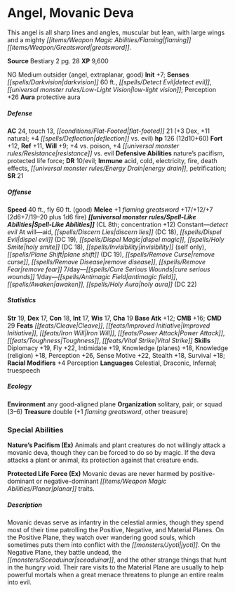 ﻿---
cssclass: [monsters]
title1: Angel, Movanic Deva
desc_short: 'This angel is all sharp lines and angles, muscular but lean, with large
  wings and a mighty flaming greatsword. '
title2: Movanic Deva
CR: 10
sources:
- name: Bestiary 2
  page: 28
  link: http://paizo.com/pathfinderRPG/v5748btpy8hif
XP: 9600
alignment: NG
size: Medium
type: outsider
subtypes:
- angel
- extraplanar
- good
initiative:
  bonus: 7
senses:
  darkvision: 60
  detect evil: true
  low-light vision: true
auras:
- name: protective aura
AC:
  AC: 24
  touch: 13
  flat_footed: 21
  components:
    dex: 3
    natural: 11
    deflection vs. evil: 4
HP:
  HP: 126
  long: 12d10+60
saves:
  fort: 12
  ref: 11
  will: 9
  other: +4 vs. poison, +4 resistance vs. evil
defensive_abilities:
- nature's pacifism
- protected life force
DR:
- amount: 10
  weakness: evil
immunities:
- acid
- cold
- electricity
- fire
- death effects
- energy drain
- petrification
SR: 21
speeds:
  base: 40
  fly: 60
  fly_maneuverability: good
attacks:
  melee:
  - - text: +1 flaming greatsword +17/+12/+7 (2d6+7/19-20 plus 1d6 fire)
      entries:
      - - damage: 2d6+7
          crit_range: 19-20
        - damage: 1d6
          type: fire
      attack: +1 flaming greatsword
      bonus:
      - 17
      - 12
      - 7
spell_like_abilities:
  entries:
  - name: detect evil
    source: default
    freq: Constant
  - name: aid
    source: default
    freq: At will
  - name: discern lies
    source: default
    freq: At will
    DC: 18
  - name: dispel evil
    source: default
    freq: At will
    DC: 19
  - name: dispel magic
    source: default
    freq: At will
  - name: holy smite
    source: default
    freq: At will
    DC: 18
  - name: invisibility
    source: default
    freq: At will
    other: self only
  - name: plane shift
    source: default
    freq: At will
    DC: 19
  - name: remove curse
    source: default
    freq: At will
  - name: remove disease
    source: default
    freq: At will
  - name: remove fear
    source: default
    freq: At will
  - name: cure serious wounds
    source: default
    freq: 7/day
  - name: antimagic field
    source: default
    freq: 1/day
  - name: awaken
    source: default
    freq: 1/day
  - name: holy aura
    source: default
    freq: 1/day
    DC: 22
  sources:
  - name: default
    CL: 8
    concentration: 12
ability_scores:
  STR: 19
  DEX: 17
  CON: 18
  INT: 17
  WIS: 17
  CHA: 19
BAB: 12
CMB: 16
CMD: 29
feats:
- name: Cleave
- name: Improved Initiative
- name: Iron Will
- name: Power Attack
- name: Toughness
- name: Vital Strike
skills:
  Diplomacy: 19
  Fly: 22
  Intimidate: 19
  Knowledge (planes): 18
  Knowledge (religion): 18
  Perception: 26
  Sense Motive: 22
  Stealth: 18
  Survival: 18
  _racial_mods:
    Perception:
      _: 4
languages:
- Celestial
- Draconic
- Infernal
- truespeech
ecology:
  environment: any good-aligned plane
  organization: solitary, pair, or squad (3-6)
  treasure_type: double
  treasure:
  - +1 flaming greatsword
  - other treasure
special_abilities:
  Nature's Pacifism (Ex): Animals and plant creatures do not willingly attack a movanic
    deva, though they can be forced to do so by magic. If the deva attacks a plant
    or animal, its protection against that creature ends.
  Protected Life Force (Ex): Movanic devas are never harmed by positive-dominant or
    negative-dominant planar traits.
desc_long: Movanic devas serve as infantry in the celestial armies, though they spend
  most of their time patrolling the Positive, Negative, and Material Planes. On the
  Positive Plane, they watch over wandering good souls, which sometimes puts them
  into conflict with the jyoti. On the Negative Plane, they battle undead, the sceaduinar,
  and the other strange things that hunt in the hungry void. Their rare visits to
  the Material Plane are usually to help powerful mortals when a great menace threatens
  to plunge an entire realm into evil.

---

# Angel, Movanic Deva
This angel is all sharp lines and angles, muscular but lean, with large wings and a mighty _[[items/Weapon Magic Abilities/Flaming|flaming]]_ _[[items/Weapon/Greatsword|greatsword]]_.

**Source** Bestiary 2 pg. 28
**XP** 9,600

NG Medium outsider (angel, extraplanar, good)
**Init** +7; **Senses** _[[spells/Darkvision|darkvision]]_ 60 ft., _[[spells/Detect Evil|detect evil]]_, _[[universal monster rules/Low-Light Vision|low-light vision]]_; Perception +26
**Aura** protective aura

##### Defense

**AC** 24, touch 13, _[[conditions/Flat-Footed|flat-footed]]_ 21 (+3 Dex, +11 natural; +4 _[[spells/Deflection|deflection]]_ vs. evil)
**hp** 126 (12d10+60)
**Fort** +12, **Ref** +11, **Will** +9; +4 vs. poison, +4 _[[universal monster rules/Resistance|resistance]]_ vs. evil
**Defensive Abilities** nature’s pacifism, protected life force; **DR** 10/evil; **Immune** acid, cold, electricity, fire, death effects, _[[universal monster rules/Energy Drain|energy drain]]_, petrification; **SR** 21

##### Offense
**Speed** 40 ft., fly 60 ft. (good)
**Melee** +1 _flaming_ _greatsword_ +17/+12/+7 (2d6+7/19–20 plus 1d6 fire)
**_[[universal monster rules/Spell-Like Abilities|Spell-Like Abilities]]_** (CL 8th; concentration +12)
Constant—_detect evil_
At will—aid, _[[spells/Discern Lies|discern lies]]_ (DC 18), _[[spells/Dispel Evil|dispel evil]]_ (DC 19), _[[spells/Dispel Magic|dispel magic]]_, _[[spells/Holy Smite|holy smite]]_ (DC 18), _[[spells/Invisibility|invisibility]]_ (self only), _[[spells/Plane Shift|plane shift]]_ (DC 19), _[[spells/Remove Curse|remove curse]]_, _[[spells/Remove Disease|remove disease]]_, _[[spells/Remove Fear|remove fear]]_
7/day—_[[spells/Cure Serious Wounds|cure serious wounds]]_
1/day—_[[spells/Antimagic Field|antimagic field]]_, _[[spells/Awaken|awaken]]_, _[[spells/Holy Aura|holy aura]]_ (DC 22)

##### Statistics
**Str** 19, **Dex** 17, **Con** 18, **Int** 17, **Wis** 17, **Cha** 19
**Base Atk** +12; **CMB** +16; **CMD** 29
**Feats** _[[feats/Cleave|Cleave]]_, _[[feats/Improved Initiative|Improved Initiative]]_, _[[feats/Iron Will|Iron Will]]_, _[[feats/Power Attack|Power Attack]]_, _[[feats/Toughness|Toughness]]_, _[[feats/Vital Strike|Vital Strike]]_
**Skills** Diplomacy +19, Fly +22, Intimidate +19, Knowledge (planes) +18, Knowledge (religion) +18, Perception +26, Sense Motive +22, Stealth +18, Survival +18; **Racial Modifiers** +4 Perception
**Languages** Celestial, Draconic, Infernal; truespeech

##### Ecology

**Environment** any good-aligned plane
**Organization** solitary, pair, or squad (3–6)
**Treasure** double (+1 _flaming_ _greatsword_, other treasure)

### Special Abilities

**Nature’s Pacifism (Ex)** Animals and plant creatures do not willingly attack a movanic deva, though they can be forced to do so by magic. If the deva attacks a plant or animal, its protection against that creature ends.

**Protected Life Force (Ex)** Movanic devas are never harmed by positive-dominant or negative-dominant _[[items/Weapon Magic Abilities/Planar|planar]]_ traits.

##### Description

Movanic devas serve as infantry in the celestial armies, though they spend most of their time patrolling the Positive, Negative, and Material Planes. On the Positive Plane, they watch over wandering good souls, which sometimes puts them into conflict with the _[[monsters/Jyoti|jyoti]]_. On the Negative Plane, they battle undead, the _[[monsters/Sceaduinar|sceaduinar]]_, and the other strange things that hunt in the hungry void. Their rare visits to the Material Plane are usually to help powerful mortals when a great menace threatens to plunge an entire realm into evil.